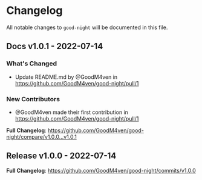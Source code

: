 # Changelog

All notable changes to `good-night` will be documented in this file.

## Docs v1.0.1 - 2022-07-14

### What's Changed

- Update README.md by @GoodM4ven in https://github.com/GoodM4ven/good-night/pull/1

### New Contributors

- @GoodM4ven made their first contribution in https://github.com/GoodM4ven/good-night/pull/1

**Full Changelog**: https://github.com/GoodM4ven/good-night/compare/v1.0.0...v1.0.1

## Release v1.0.0 - 2022-07-14

**Full Changelog**: https://github.com/GoodM4ven/good-night/commits/v1.0.0
